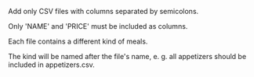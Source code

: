 Add only CSV files with columns separated by semicolons. 

Only 'NAME' and 'PRICE' must be included as columns.

Each file contains a different kind of meals.

The kind will be named after the file's name,
e. g. all appetizers should be included in appetizers.csv.
